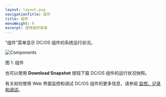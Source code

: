 ```yaml
---
layout: layout.pug
navigationTitle: 组件
title: 组件
menuWeight: 9
excerpt: 使用组件菜单
---
```


“组件”菜单显示 DC/OS 组件的系统运行状况。

![Components](/mesosphere/dcos/cn/1.11/img/components-ee.png)

图 1. 组件

也可以使用 **Download Snapshot** 按钮下载 DC/OS 组件的运行状况快照。

有关如何使用 Web 界面监控和调试 DC/OS 组件的更多信息，请参阅 [监控、记录和调试](/mesosphere/dcos/cn/1.11/monitoring/)。
